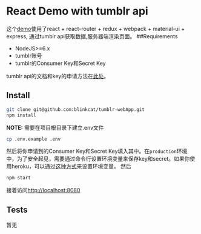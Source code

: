 # React Demo with tumblr api
这个[demo](https://tumblrwebapp.herokuapp.com)使用了react + react-router + redux + webpack + material-ui + express, 通过tumblr api获取数据,服务器端渲染页面。
##Requirements
-   NodeJS>=6.x
-   tumblr账号
-   tumblr的Consumer Key和Secret Key

tumblr api的文档和key的申请方法在[此处](https://www.tumblr.com/docs/en/api/v2)。
## Install
```sh
git clone git@github.com:blinkcat/tumblr-webApp.git
npm install
```
**NOTE:** 需要在项目根目录下建立.env文件
```sh
cp .env.example .env
```
然后将你申请到的Consumer Key和Secret Key填入其中。在`production`环境中，为了安全起见，需要通过命令行设置环境变量来保存key和secret。如果你使用heroku，可以通过[这种方式](https://devcenter.heroku.com/articles/config-vars)来设置环境变量。
然后
```sh
npm start
```
接着访问[http://localhost:8080](http://localhost:8080)
## Tests
暂无
